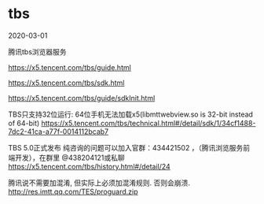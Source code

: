 # tbs
2020-03-01

腾讯tbs浏览器服务

https://x5.tencent.com/tbs/guide.html

https://x5.tencent.com/tbs/sdk.html

https://x5.tencent.com/tbs/guide/sdkInit.html

TBS只支持32位运行:
64位手机无法加载x5(libmttwebview.so is 32-bit instead of 64-bit)
https://x5.tencent.com/tbs/technical.html#/detail/sdk/1/34cf1488-7dc2-41ca-a77f-0014112bcab7

TBS 5.0正式发布
纯咨询的问题可以加入官群：434421502 ，（腾讯浏览服务前端开发），在群里 @438204121或私聊
https://x5.tencent.com/tbs/history.html#/detail/24

腾讯说不需要加混淆, 但实际上必须加混淆规则.
否则会崩溃.
http://res.imtt.qq.com/TES/proguard.zip